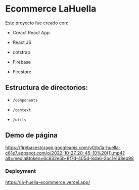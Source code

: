 # Ecommerce LaHuella

Este proyecto fue creado con:

- Creact React App

- React JS

- ootstrap

- Firebase

- Firestore


## Estructura de directorios:
- `/components`

- `/context`

- `/utils`

## Demo de página
https://firebasestorage.googleapis.com/v0/b/la-huella-c61e7.appspot.com/o/2022-10-27_20-45-10%20(1).mp4?alt=media&token=6c932e5b-8f7d-405d-8da6-2bc1e168eb98

### Deployment

https://la-huella-ecommerce.vercel.app/

